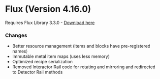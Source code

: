 # Flux (Version 4.16.0)
Requires Flux Library 3.3.0 - [Download here](https://www.curseforge.com/minecraft/mc-mods/fl/files)

### Changes
- Better resource management (items and blocks have pre-registered names)
- Immutable metal item maps (uses less memory)
- Optimized recipe serialization
- Removed Interactor Rail code for rotating and mirroring and redirected to Detector Rail methods